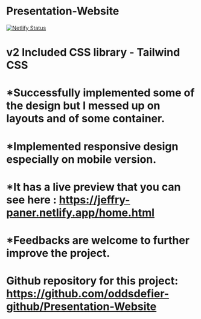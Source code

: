 # Presentation-Website
[![Netlify Status](https://api.netlify.com/api/v1/badges/f765abb5-a759-4081-8c5b-e7126a951b3e/deploy-status)](https://app.netlify.com/sites/oddsdefier-anime/deploys)

# v2 Included CSS library - Tailwind CSS 
# *Successfully implemented some of the design but I messed up on layouts and of some container.
# *Implemented responsive design especially on mobile version.
# *It has a live preview that you can see here : https://jeffry-paner.netlify.app/home.html 
# *Feedbacks are welcome to further improve the project.

# Github repository for this project: https://github.com/oddsdefier-github/Presentation-Website
